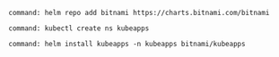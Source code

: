 ```terminal:execute
command: helm repo add bitnami https://charts.bitnami.com/bitnami
```

```terminal:execute
command: kubectl create ns kubeapps
```

```terminal:execute
command: helm install kubeapps -n kubeapps bitnami/kubeapps
```
